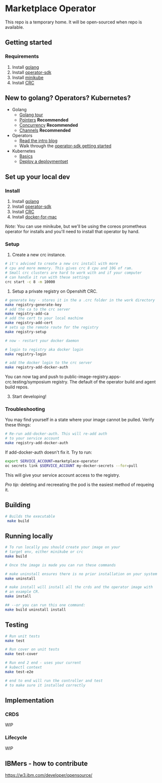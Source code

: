 # Marketplace Operator

This repo is a temporary home. It will be open-sourced when repo is available.

## Getting started

### Requirements

1. Install [golang](https://golang.org/doc/install)
1. Install [operator-sdk](https://github.com/operator-framework/operator-sdk)
1. Install [minikube](https://kubernetes.io/docs/tasks/tools/install-minikube/)
1. Install [CRC](https://developers.redhat.com/products/codeready-containers)

## New to golang? Operators? Kubernetes?

- Golang
  - [Golang tour](https://tour.golang.org/welcome/1)
  - [Pointers](https://tour.golang.org/moretypes/1) **Recommended**
  - [Concurrency](https://tour.golang.org/concurrency/1) **Recommended**
  - [Channels](https://tour.golang.org/concurrency/2) **Recommended**
- Operators
  - [Read the intro blog ](https://coreos.com/blog/introducing-operators.html)
  - Walk through the [operator-sdk getting
    started](https://github.com/operator-framework/getting-started)
- Kubernetes
  - [Basics](https://kubernetes.io/docs/tutorials/kubernetes-basics/)
  - [Deploy a
    deploymentset](https://kubernetes.io/docs/concepts/workloads/controllers/deployment/)
    
## Set up your local dev

### Install

1. Install [golang](https://golang.org/doc/install)
1. Install [operator-sdk](https://github.com/operator-framework/operator-sdk)
1. Install [CRC](https://developers.redhat.com/products/codeready-containers)
1. Install [docker-for-mac](https://docs.docker.com/docker-for-mac/install)

*Note:* You can use minikube, but we'll be using the coreos prometheus operator
for installs and you'll need to install that operator by hand.

### Setup

1. Create a new crc instance.

```sh
# it's advised to create a new crc install with more 
# cpu and more memory. This gives crc 8 cpu and 10G of ram.
# Small crc clusters are hard to work with and if your computer
# can handle it run with these settings
crc start -c 8 -m 10000
```

1. Setup a private registry on Openshift CRC.

``` sh
# generate key - stores it in the a .crc folder in the work directory
make registry-generate-key
# add the ca to the crc server
make registry-add-ca
# add the cert to your local machine
make registry-add-cert
# sets up the remote route for the registry
make registry-setup

# now - restart your docker daemon

# login to registry aka docker login
make registry-login 

# add the docker login to the crc server
make registry-add-docker-auth 
```

You can now tag and push to public-image-registry.apps-crc.testing/symposium
registry. The default of the operator build and agent build repos.

3. Start developing!

### Troubleshooting

You may find yourself in a state where your image cannot be pulled. Verify these
things:

``` sh
# Re-run add-docker-auth. This will re-add auth
# to your service account
make registry-add-docker-auth
```

If add-docker-auth doesn't fix it. Try to run:

```sh
export SERVICE_ACCOUNT=marketplace-operator
oc secrets link $SERVICE_ACCOUNT my-docker-secrets --for=pull
```

This will give your service account access to the registry.

*Pro tip:* deleting and recreeating the pod is the easiest method of requeing it.

## Building

```sh
# Builds the executable
 make build
```

## Running locally

```sh
# To run locally you should create your image on your
# target env, either minikube or crc
make build

# Once the image is made you can run these commands

# make uninstall ensures there is no prior installation on your system
make uninstall

# make install will install all the crds and the operator image with
# an example CR.
make install

## --or you can run this one command:
make build uninstall install
```

## Testing

```sh
# Run unit tests
make test

# Run cover on unit tests
make test-cover

# Run end 2 end - uses your current
# kubectl context
make test-e2e

# end to end will run the controller and test
# to make sure it installed correctly
```

## Implementation

### CRDS

WIP

### Lifecycle

WIP

## IBMers - how to contribute

https://w3.ibm.com/developer/opensource/
